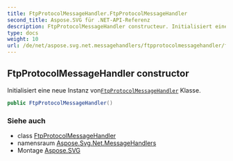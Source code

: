 ```yaml
---
title: FtpProtocolMessageHandler.FtpProtocolMessageHandler
second_title: Aspose.SVG für .NET-API-Referenz
description: FtpProtocolMessageHandler constructeur. Initialisiert eine neue Instanz vonFtpProtocolMessageHandler Klasse.
type: docs
weight: 10
url: /de/net/aspose.svg.net.messagehandlers/ftpprotocolmessagehandler/ftpprotocolmessagehandler/
---
```

## FtpProtocolMessageHandler constructor

Initialisiert eine neue Instanz von[`FtpProtocolMessageHandler`](../) Klasse.

```csharp
public FtpProtocolMessageHandler()
```

### Siehe auch

* class [FtpProtocolMessageHandler](../)
* namensraum [Aspose.Svg.Net.MessageHandlers](../../ftpprotocolmessagehandler/)
* Montage [Aspose.SVG](../../../)


